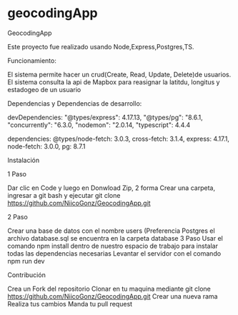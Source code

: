 # geocodingApp
GeocodingApp

Este proyecto fue realizado usando Node,Express,Postgres,TS.

Funcionamiento:

El sistema permite hacer un crud(Create, Read, Update, Delete)de usuarios.
El sistema consulta la api de Mapbox para reasignar la latitdu, longitus y estadogeo de un usuario


Dependencias y Dependencias de desarrollo:

devDependencies:
"@types/express": 4.17.13,
"@types/pg": "8.6.1,
"concurrently": "6.3.0,
"nodemon": "2.0.14,
"typescript": 4.4.4

dependencies:
@types/node-fetch: 3.0.3,
cross-fetch: 3.1.4,
express: 4.17.1,
node-fetch: 3.0.0,
pg: 8.7.1

Instalación

1 Paso

Dar clic en Code y luego en Donwload Zip, 2 forma Crear una carpeta, ingresar a git bash y ejecutar
git clone https://github.com/NiicoGonz/GeocodingApp.git

2 Paso

Crear una base de datos con el nombre users (Preferencia Postgres
el archivo database.sql se encuentra en la carpeta database
3 Paso
Usar el comando npm install dentro de nuestro espacio de trabajo para instalar todas las dependencias necesarias
Levantar el servidor con el comando npm run dev

Contribución

Crea un Fork del repositorio
Clonar en tu maquina mediante git clone https://github.com/NiicoGonz/GeocodingApp.git
Crear una nueva rama
Realiza tus cambios
Manda tu pull request
